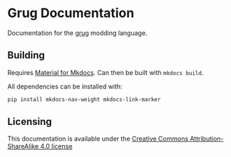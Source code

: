 # Grug Documentation
Documentation for the [grug](https://github.com/MyNameIsTrez/grug) modding
language.
## Building
Requires [Material for Mkdocs](https://github.com/squidfunk/mkdocs-material).
Can then be built with `mkdocs build`.

All dependencies can be installed with:
```sh
pip install mkdocs-nav-weight mkdocs-link-marker
```
## Licensing
This documentation is available under the [Creative Commons
Attribution-ShareAlike 4.0
license](https://creativecommons.org/licenses/by-sa/4.0/)
